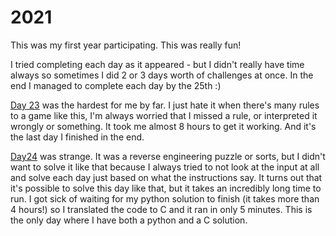 # 2021

This was my first year participating. This was really fun!

I tried completing each day as it appeared - but I didn't really have time always so sometimes I did 2 or 3 days worth of challenges at once. In the end I managed to complete each day by the 25th :)

[Day 23](./day23.md) was the hardest for me by far. I just hate it when there's many rules to a game like this, I'm always worried that I missed a rule, or interpreted it wrongly or something. It took me almost 8 hours to get it working. And it's the last day I finished in the end.

[Day24](./day24.md) was strange. It was a reverse engineering puzzle or sorts, but I didn't want to solve it like that because I always tried to not look at the input at all and solve each day just based on what the instructions say. It turns out that it's possible to solve this day like that, but it takes an incredibly long time to run. I got sick of waiting for my python solution to finish (it takes more than 4 hours!) so I translated the code to C and it ran in only 5 minutes. This is the only day where I have both a python and a C solution.